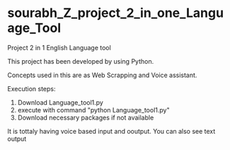# sourabh_Z_project_2_in_one_Language_Tool
Project 2 in 1 English Language tool 

This project has been developed by using Python. 

Concepts used in this are as Web Scrapping and Voice assistant.

Execution steps:
 
1. Download Language_tool1.py
2. execute with command "python Language_tool1.py"
3. Download necessary packages if not available

It is tottaly having voice based input and ooutput.
You can also see text output

